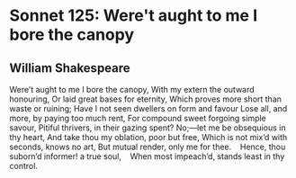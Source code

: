 # Sonnet 125: Were't aught to me I bore the canopy
## William Shakespeare
Were’t aught to me I bore the canopy,
With my extern the outward honouring,
Or laid great bases for eternity,
Which proves more short than waste or ruining;
Have I not seen dwellers on form and favour
Lose all, and more, by paying too much rent,
For compound sweet forgoing simple savour,
Pitiful thrivers, in their gazing spent?
No;—let me be obsequious in thy heart,
And take thou my oblation, poor but free,
Which is not mix’d with seconds, knows no art,
But mutual render, only me for thee.
   Hence, thou suborn’d informer! a true soul,
   When most impeach’d, stands least in thy control.